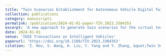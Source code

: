 ```yaml
---
title: "Twin Scenarios Establishment for Autonomous Vehicle Digital Twin Empowered SOTIF Assessment"
collection: publications
category: manuscripts
permalink: /publication/2024-01-01-paper-TIV.2023.3304353
excerpt: 'A new approach to generate twin scenarios for the virtual testing of AVs using meta scenarios that addresses the need for diverse scenarios in AV virtual testing and enhances efficiency and hazard detection in the Safety of the Intended Functionality (SOTIF) assessment.'
date: 2024-01-01
venue: 'IEEE Transactions on Intelligent Vehicles'
paperurl: 'https://doi.org/10.1109/TIV.2023.3304353'
citation: 'Z. Hou, S. Wang, H. Liu, Y. Yang and Y. Zhang, &quot;Twin Scenarios Establishment for Autonomous Vehicle Digital Twin Empowered SOTIF Assessment,&quot; in IEEE Transactions on Intelligent Vehicles, vol. 9, no. 1, pp. 1965-1976, Jan. 2024, doi: 10.1109/TIV.2023.3304353.'
---
```


